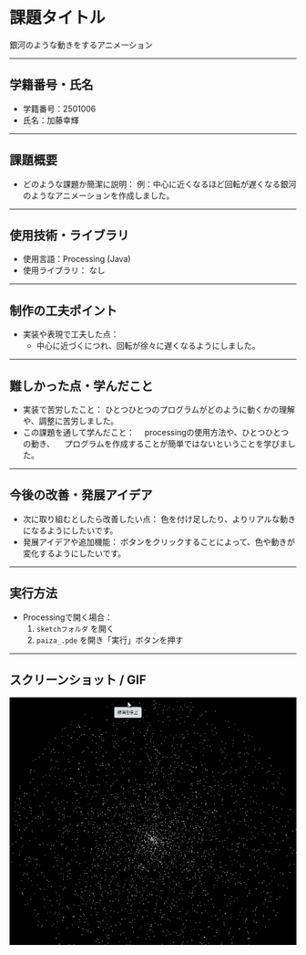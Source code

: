 # 課題タイトル
銀河のような動きをするアニメーション

---

## 学籍番号・氏名
- 学籍番号：2501006
- 氏名：加藤幸輝

---

## 課題概要
- どのような課題か簡潔に説明：
  例：中心に近くなるほど回転が遅くなる銀河のようなアニメーションを作成しました。

---

## 使用技術・ライブラリ
- 使用言語：Processing (Java)
- 使用ライブラリ：
  なし

---

## 制作の工夫ポイント
- 実装や表現で工夫した点：
  - 中心に近づくにつれ、回転が徐々に遅くなるようにしました。

---

## 難しかった点・学んだこと
- 実装で苦労したこと：
  ひとつひとつのプログラムがどのように動くかの理解や、調整に苦労しました。  
- この課題を通して学んだこと：
　processingの使用方法や、ひとつひとつの動き、
　プログラムを作成することが簡単ではないということを学びました。

---

## 今後の改善・発展アイデア
- 次に取り組むとしたら改善したい点：
  色を付け足したり、よりリアルな動きになるようにしたいです。
- 発展アイデアや追加機能：
  ボタンをクリックすることによって、色や動きが変化するようにしたいです。

---

## 実行方法
- Processingで開く場合：
  1. `sketchフォルダ` を開く
  2. `paiza_.pde` を開き「実行」ボタンを押す
---

## スクリーンショット / GIF
![作品のスクショ](gif.gif)

